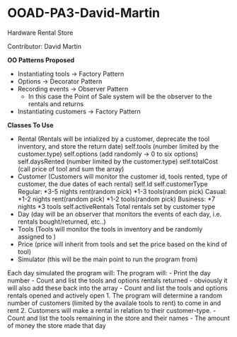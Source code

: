 # OOAD-PA3-David-Martin
Hardware Rental Store

Contributor: David Martin

**OO Patterns Proposed**
 - Instantiating tools -> Factory Pattern
 - Options -> Decorator Pattern
 - Recording events -> Observer Pattern
    - In this case the Point of Sale system will be the observer to the rentals and returns
 - Instantiating customers -> Factory Pattern

**Classes To Use**
- Rental (Rentals will be intialized by a customer, deprecate the tool inventory, and store the return date)
    self.tools (number limited by the customer.type)
    self.options (add randomly -> 0 to six options)
    self.daysRented (number limited by the customer.type)
    self.totalCost (call price of tool and sum the array)
- Customer (Customers will monitor the customer id, tools rented, type of customer, the due dates of each rental)
    self.Id
    self.customerType
        Regular: *3-5 nights rent(random pick)  *1-3 tools(random pick)
        Casual: *1-2 nights rent(random pick)   *1-2 tools(random pick)
        Business: *7 nights *3 tools
    self.activeRentals
        Total rentals set by customer type
- Day (day will be an observer that monitors the events of each day, i.e. rentals bought/returned, etc..)
- Tools (Tools will monitor the tools in inventory and be randomly assigned to )
- Price (price will inherit from tools and set the price based on the kind of tool)
- Simulator (this will be the main point to run the program from)

Each day simulated the program will:
        The program will:
        - Print the day number
        - Count and list the tools and options rentals returned
            - obviously it will also add these back into the array
        - Count and list the tools and options rentals opened and actively open
            1. The program will determine a random number of customers (limited by the availale tools to rent) to come in and rent
            2. Customers will make a rental in relation to their customer-type.
        - Count and list the tools remaining in the store and their names
        - The amount of money the store made that day
